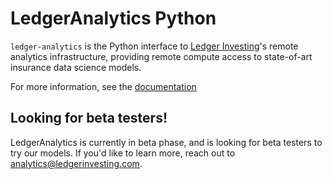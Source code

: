 # LedgerAnalytics Python

`ledger-analytics` is the Python interface to [Ledger Investing](https://ledgerinvesting.com)'s remote
analytics infrastructure, providing remote compute access to state-of-art insurance data science models.

For more information, see the [documentation](https://ledger-investing-ledger-analytics.readthedocs-hosted.com/en/latest/)

## Looking for beta testers!

LedgerAnalytics is currently in beta phase, and is looking for beta testers
to try our models. If you'd like to learn more, reach out
to analytics@ledgerinvesting.com.

